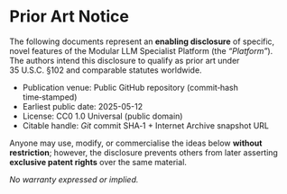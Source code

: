 # Prior Art Notice

The following documents represent an **enabling disclosure** of specific, novel features
of the Modular LLM Specialist Platform (the *“Platform”*).  
The authors intend this disclosure to qualify as prior art under 35 U.S.C. §102
and comparable statutes worldwide.

- Publication venue: Public GitHub repository (commit‐hash time‑stamped)
- Earliest public date: 2025-05-12
- License: CC0 1.0 Universal (public domain)
- Citable handle: *Git* commit SHA‑1 + Internet Archive snapshot URL

Anyone may use, modify, or commercialise the ideas below **without restriction**;
however, the disclosure prevents others from later asserting **exclusive patent rights**
over the same material.

*No warranty expressed or implied.*
